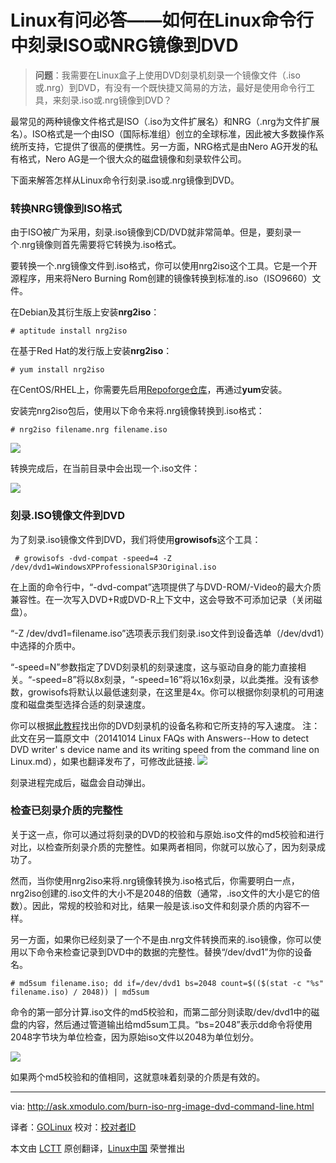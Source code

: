 Linux有问必答——如何在Linux命令行中刻录ISO或NRG镜像到DVD
================================================================================
> **问题**：我需要在Linux盒子上使用DVD刻录机刻录一个镜像文件（.iso或.nrg）到DVD，有没有一个既快捷又简易的方法，最好是使用命令行工具，来刻录.iso或.nrg镜像到DVD？

最常见的两种镜像文件格式是ISO（.iso为文件扩展名）和NRG（.nrg为文件扩展名）。ISO格式是一个由ISO（国际标准组）创立的全球标准，因此被大多数操作系统所支持，它提供了很高的便携性。另一方面，NRG格式是由Nero AG开发的私有格式，Nero AG是一个很大众的磁盘镜像和刻录软件公司。

下面来解答怎样从Linux命令行刻录.iso或.nrg镜像到DVD。

### 转换NRG镜像到ISO格式 ###

由于ISO被广为采用，刻录.iso镜像到CD/DVD就非常简单。但是，要刻录一个.nrg镜像则首先需要将它转换为.iso格式。

要转换一个.nrg镜像文件到.iso格式，你可以使用nrg2iso这个工具。它是一个开源程序，用来将Nero Burning Rom创建的镜像转换到标准的.iso（ISO9660）文件。

在Debian及其衍生版上安装**nrg2iso**：

    # aptitude install nrg2iso

在基于Red Hat的发行版上安装**nrg2iso**：

    # yum install nrg2iso 

在CentOS/RHEL上，你需要先启用[Repoforge仓库][1]，再通过**yum**安装。

安装完nrg2iso包后，使用以下命令来将.nrg镜像转换到.iso格式：

    # nrg2iso filename.nrg filename.iso 

![](https://farm3.staticflickr.com/2945/15507409981_99eddd2577_z.jpg)

转换完成后，在当前目录中会出现一个.iso文件：

![](https://farm4.staticflickr.com/3945/15323823510_c933d7710f_z.jpg)

### 刻录.ISO镜像文件到DVD ###

为了刻录.iso镜像文件到DVD，我们将使用**growisofs**这个工具：

     # growisofs -dvd-compat -speed=4 -Z /dev/dvd1=WindowsXPProfessionalSP3Original.iso 

在上面的命令行中，“-dvd-compat”选项提供了与DVD-ROM/-Video的最大介质兼容性。在一次写入DVD+R或DVD-R上下文中，这会导致不可添加记录（关闭磁盘）。

“-Z /dev/dvd1=filename.iso”选项表示我们刻录.iso文件到设备选单（/dev/dvd1）中选择的介质中。

“-speed=N”参数指定了DVD刻录机的刻录速度，这与驱动自身的能力直接相关。“-speed=8”将以8x刻录，“-speed=16”将以16x刻录，以此类推。没有该参数，growisofs将默认以最低速刻录，在这里是4x。你可以根据你刻录机的可用速度和磁盘类型选择合适的刻录速度。

你可以根据[此教程][2]找出你的DVD刻录机的设备名称和它所支持的写入速度。
注：此文在另一篇原文中（20141014 Linux FAQs with Answers--How to detect DVD writer' s device name and its writing speed from the command line on Linux.md），如果也翻译发布了，可修改此链接.
![](https://farm3.staticflickr.com/2947/15510172352_5c09c2f495_z.jpg)

刻录进程完成后，磁盘会自动弹出。

### 检查已刻录介质的完整性 ###

关于这一点，你可以通过将刻录的DVD的校验和与原始.iso文件的md5校验和进行对比，以检查所刻录介质的完整性。如果两者相同，你就可以放心了，因为刻录成功了。

然而，当你使用nrg2iso来将.nrg镜像转换为.iso格式后，你需要明白一点，nrg2iso创建的.iso文件的大小不是2048的倍数（通常，.iso文件的大小是它的倍数）。因此，常规的校验和对比，结果一般是该.iso文件和刻录介质的内容不一样。

另一方面，如果你已经刻录了一个不是由.nrg文件转换而来的.iso镜像，你可以使用以下命令来检查记录到DVD中的数据的完整性。替换“/dev/dvd1”为你的设备名。

    # md5sum filename.iso; dd if=/dev/dvd1 bs=2048 count=$(($(stat -c "%s" filename.iso) / 2048)) | md5sum 

命令的第一部分计算.iso文件的md5校验和，而第二部分则读取/dev/dvd1中的磁盘的内容，然后通过管道输出给md5sum工具。“bs=2048”表示dd命令将使用2048字节块为单位检查，因为原始iso文件以2048为单位划分。

![](https://farm3.staticflickr.com/2949/15487396726_bcf47d536f_z.jpg)

如果两个md5校验和的值相同，这就意味着刻录的介质是有效的。

--------------------------------------------------------------------------------

via: http://ask.xmodulo.com/burn-iso-nrg-image-dvd-command-line.html

译者：[GOLinux](https://github.com/GOLinux)
校对：[校对者ID](https://github.com/校对者ID)

本文由 [LCTT](https://github.com/LCTT/TranslateProject) 原创翻译，[Linux中国](http://linux.cn/) 荣誉推出

[1]:http://xmodulo.com/how-to-set-up-rpmforge-repoforge-repository-on-centos.html
[2]:http://ask.xmodulo.com/detect-dvd-writer-device-name-writing-speed-command-line-linux.html
